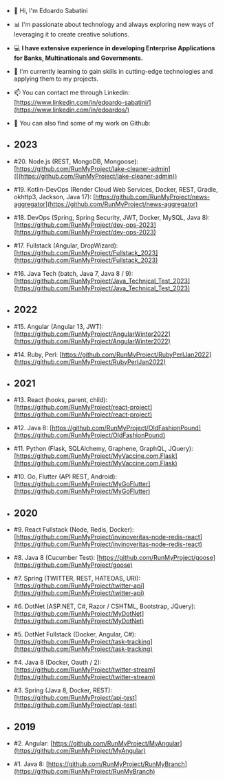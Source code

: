 - 👋 Hi, I'm Edoardo Sabatini 
- 📊 I'm passionate about technology and always exploring new ways of leveraging it to create creative solutions. 
- 💻 **I have extensive experience in developing Enterprise Applications for Banks, Multinationals and Governments.** 
- 🌱 I'm currently learning to gain skills in cutting-edge technologies and applying them to my projects.
- 📫 You can contact me through Linkedin: [https://www.linkedin.com/in/edoardo-sabatini/](https://www.linkedin.com/in/edoardos/)
- 🐬 You can also find some of my work on Github:

- ## 2023
- #20. Node.js (REST, MongoDB, Mongoose): [https://github.com/RunMyProject/lake-cleaner-admin]([(https://github.com/RunMyProject/lake-cleaner-admin))
- #19. Kotlin-DevOps (Render Cloud Web Services, Docker, REST, Gradle, okhttp3, Jackson, Java 17): [https://github.com/RunMyProject/news-aggregator](https://github.com/RunMyProject/news-aggregator)
- #18. DevOps (Spring, Spring Security, JWT, Docker, MySQL, Java 8): [https://github.com/RunMyProject/dev-ops-2023](https://github.com/RunMyProject/dev-ops-2023)
- #17. Fullstack (Angular, DropWizard): [https://github.com/RunMyProject/Fullstack_2023](https://github.com/RunMyProject/Fullstack_2023)
- #16. Java Tech (batch, Java 7, Java 8 / 9): [https://github.com/RunMyProject/Java_Technical_Test_2023](https://github.com/RunMyProject/Java_Technical_Test_2023)
- ## 2022
- #15. Angular (Angular 13, JWT): [https://github.com/RunMyProject/AngularWinter2022](https://github.com/RunMyProject/AngularWinter2022)
- #14. Ruby, Perl: [https://github.com/RunMyProject/RubyPerlJan2022](https://github.com/RunMyProject/RubyPerlJan2022)
- ## 2021
- #13. React (hooks, parent, child): [https://github.com/RunMyProject/react-project](https://github.com/RunMyProject/react-project)
- #12. Java 8: [https://github.com/RunMyProject/OldFashionPound](https://github.com/RunMyProject/OldFashionPound)
- #11. Python (Flask, SQLAlchemy, Graphene, GraphQL, JQuery): [https://github.com/RunMyProject/MyVaccine.com.Flask](https://github.com/RunMyProject/MyVaccine.com.Flask)
- #10. Go, Flutter (API REST, Android): [https://github.com/RunMyProject/MyGoFlutter](https://github.com/RunMyProject/MyGoFlutter)
- ## 2020
- #9. React Fullstack (Node, Redis, Docker): [https://github.com/RunMyProject/invinoveritas-node-redis-react](https://github.com/RunMyProject/invinoveritas-node-redis-react)
- #8. Java 8 (Cucumber Test): [https://github.com/RunMyProject/goose](https://github.com/RunMyProject/goose)
- #7. Spring (TWITTER, REST, HATEOAS, URI): [https://github.com/RunMyProject/twitter-api](https://github.com/RunMyProject/twitter-api)
- #6. DotNet (ASP.NET, C#, Razor / CSHTML, Bootstrap, JQuery): [https://github.com/RunMyProject/MyDotNet](https://github.com/RunMyProject/MyDotNet)
- #5. DotNet Fullstack (Docker, Angular, C#): [https://github.com/RunMyProject/task-tracking](https://github.com/RunMyProject/task-tracking)
- #4. Java 8 (Docker, Oauth / 2): [https://github.com/RunMyProject/twitter-stream](https://github.com/RunMyProject/twitter-stream)
- #3. Spring (Java 8, Docker, REST): [https://github.com/RunMyProject/api-test](https://github.com/RunMyProject/api-test)
- ## 2019
- #2. Angular: [https://github.com/RunMyProject/MyAngular](https://github.com/RunMyProject/MyAngular)
- #1. Java 8: [https://github.com/RunMyProject/RunMyBranch](https://github.com/RunMyProject/RunMyBranch)
<!---
RunMyProject/RunMyProject is a ✨ special ✨ repository because its `README.md` (this file) appears on your GitHub profile.
You can click the Preview link to take a look at your changes.
--->
